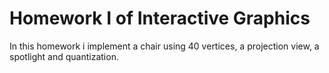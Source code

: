 # Homework I of Interactive Graphics

In this homework i implement a chair using 40 vertices, a projection view, a spotlight and quantization.
